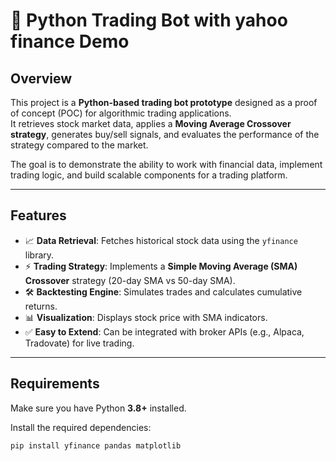 # 📄 Python Trading Bot with yahoo finance Demo

## Overview

This project is a **Python-based trading bot prototype** designed as a proof of concept (POC) for algorithmic trading applications.  
It retrieves stock market data, applies a **Moving Average Crossover strategy**, generates buy/sell signals, and evaluates the performance of the strategy compared to the market.

The goal is to demonstrate the ability to work with financial data, implement trading logic, and build scalable components for a trading platform.

---

## Features
- 📈 **Data Retrieval**: Fetches historical stock data using the `yfinance` library.  
- ⚡ **Trading Strategy**: Implements a **Simple Moving Average (SMA) Crossover** strategy (20-day SMA vs 50-day SMA).  
- 🛠️ **Backtesting Engine**: Simulates trades and calculates cumulative returns.  
- 📊 **Visualization**: Displays stock price with SMA indicators.  
- ✅ **Easy to Extend**: Can be integrated with broker APIs (e.g., Alpaca, Tradovate) for live trading.  

---

## Requirements
Make sure you have Python **3.8+** installed.  

Install the required dependencies:  
```bash
pip install yfinance pandas matplotlib
